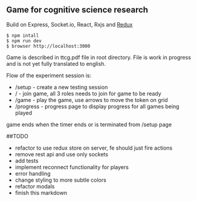 ## Game for cognitive science research

Build on Express, Socket.io, React, Rxjs and [Redux](https://github.com/gaearon/redux)

```
$ npm intall
$ npm run dev
$ browser http://localhost:3000
```

Game is described in ttcg.pdf file in root directory. File is work in progress and is not yet fully translated to english.

Flow of the experiment session is:
- /setup - create a new testing session
- / - join game, all 3 roles needs to join for game to be ready
- /game - play the game, use arrows to move the token on grid
- /progress - progress page to display progress for all games being played

game ends when the timer ends or is terminated from /setup page

##TODO
- refactor to use redux store on server, fe should just fire actions
- remove rest api and use only sockets
- add tests
- implement reconnect functionality for players
- error handling
- change styling to more subtle colors
- refactor modals
- finish this markdown
